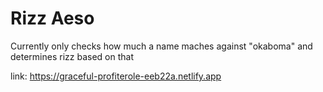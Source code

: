 # Rizz Aeso
Currently only checks how much a name maches against "okaboma" and determines rizz based on that


link: https://graceful-profiterole-eeb22a.netlify.app
